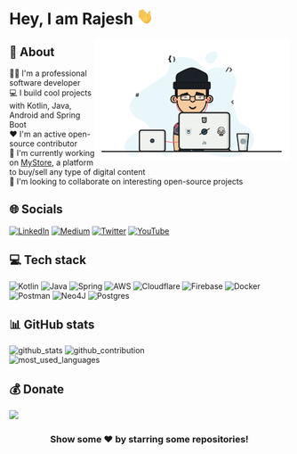 # Hey, I am Rajesh <img src="https://github.com/hadiyarajesh/hadiyarajesh/blob/master/Assets/hi.gif" width="30px" height="30px">

<img align="right" width="350" src="https://github.com/hadiyarajesh/hadiyarajesh/blob/master/Assets/dev.gif" alt="dev_logo"/>

## 💫 About

👨‍💻 I'm a professional software developer<br>
💻 I build cool projects with Kotlin, Java, Android and Spring Boot<br>
❤️ I'm an active open-source contributor<br>
🔭 I'm currently working on <a href="https://mystore.club" target="_blank">MyStore</a>, a platform to buy/sell any type
of digital content<br>
🤝 I'm looking to collaborate on interesting open-source projects

## 🌐 Socials

[![LinkedIn](https://img.shields.io/badge/LinkedIn-%230077B5.svg?logo=linkedin&logoColor=white)](https://linkedin.com/in/hadiyarajesh)
[![Medium](https://img.shields.io/badge/Medium-12100E?logo=medium&logoColor=white)](https://medium.com/@hadiyarajesh)
[![Twitter](https://img.shields.io/badge/Twitter-%231DA1F2.svg?logo=Twitter&logoColor=white)](https://twitter.com/hadiya__rajesh)
[![YouTube](https://img.shields.io/badge/YouTube-%23FF0000.svg?logo=YouTube&logoColor=white)](https://youtube.com/@hadiyarajesh)

## 💻 Tech stack

![Kotlin](https://img.shields.io/badge/kotlin-%230095D5.svg?style=for-the-badge&logo=kotlin&logoColor=white)
![Java](https://img.shields.io/badge/java-%23ED8B00.svg?style=for-the-badge&logo=java&logoColor=white)
![Spring](https://img.shields.io/badge/spring-%236DB33F.svg?style=for-the-badge&logo=spring&logoColor=white)
![AWS](https://img.shields.io/badge/AWS-%23FF9900.svg?style=for-the-badge&logo=amazon-aws&logoColor=white)
![Cloudflare](https://img.shields.io/badge/Cloudflare-F38020?style=for-the-badge&logo=Cloudflare&logoColor=white)
![Firebase](https://img.shields.io/badge/firebase-%23039BE5.svg?style=for-the-badge&logo=firebase)
![Docker](https://img.shields.io/badge/docker-%230db7ed.svg?style=for-the-badge&logo=docker&logoColor=white)
![Postman](https://img.shields.io/badge/Postman-FF6C37?style=for-the-badge&logo=postman&logoColor=white)
![Neo4J](https://img.shields.io/badge/Neo4j-008CC1?style=for-the-badge&logo=neo4j&logoColor=white)
![Postgres](https://img.shields.io/badge/postgres-%23316192.svg?style=for-the-badge&logo=postgresql&logoColor=white)

## 📊 GitHub stats

<div>
 <div>
<img src="https://github-readme-stats.vercel.app/api?username=hadiyarajesh&theme=white&hide_border=false&include_all_commits=true&count_private=true" alt="github_stats"/>
<img src="https://github-readme-streak-stats.herokuapp.com/?user=hadiyarajesh&theme=white&hide_border=false" alt="github_contribution"/>
</div>
<div>
  <img src="https://github-readme-stats.vercel.app/api/top-langs/?username=hadiyarajesh&theme=white&hide_border=false&include_all_commits=true&count_private=true&layout=compact" alt="most_used_languages"/>
  </div>
</div>

## 💰 Donate

<div>  
  <a href="https://buymeacoffee.com/hadiyarajesh">
    <img src="https://img.shields.io/badge/Buy%20Me%20a%20Coffee-ffdd00?style=for-the-badge&logo=buy-me-a-coffee&logoColor=black"/>
  </a>
</div>

<div align="center">
  <h3>Show some ❤️ by starring some repositories!</h3>
</div>
